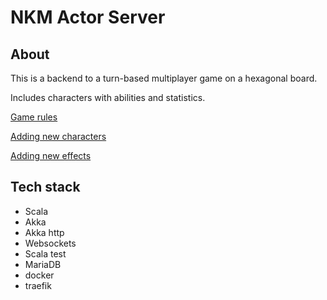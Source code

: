 # NKM Actor Server
## About
This is a backend to a turn-based multiplayer game on a hexagonal board.

Includes characters with abilities and statistics.

[Game rules](docs/game-rules.md)

[Adding new characters](docs/adding-new-characters.md)

[Adding new effects](docs/adding-new-effects.md)

## Tech stack
- Scala
- Akka
- Akka http
- Websockets
- Scala test
- MariaDB
- docker
- traefik
